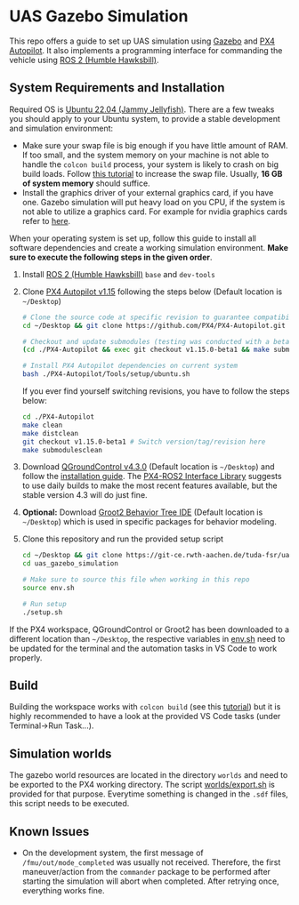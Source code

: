 # UAS Gazebo Simulation

This repo offers a guide to set up UAS simulation using [Gazebo](https://gazebosim.org/home) and [PX4 Autopilot](https://px4.io/). It also implements a programming interface for commanding the vehicle using [ROS 2 (Humble Hawksbill)](https://docs.ros.org/en/humble/).

## System Requirements and Installation

Required OS is [Ubuntu 22.04 (Jammy Jellyfish)](https://www.releases.ubuntu.com/22.04/). There are a few tweaks you should apply to your Ubuntu system, to provide a stable development and simulation environment:

- Make sure your swap file is big enough if you have little amount of RAM. If too small, and the system memory on your machine is not able to handle the `colcon build` process, your system is likely to crash on big build loads. Follow [this tutorial](https://askubuntu.com/questions/178712/how-to-increase-swap-space) to increase the swap file. Usually, **16 GB of system memory** should suffice.
- Install the graphics driver of your external graphics card, if you have one. Gazebo simulation will put heavy load on you CPU, if the system is not able to utilize a graphics card. For example for nvidia graphics cards refer to [here](https://ubuntu.com/server/docs/nvidia-drivers-installation).

When your operating system is set up, follow this guide to install all software dependencies and create a working simulation environment. **Make sure to execute the following steps in the given order**.

1. Install [ROS 2 (Humble Hawksbill)](https://docs.ros.org/en/humble/Installation.html) `base` and `dev-tools`

2. Clone [PX4 Autopilot v1.15](https://github.com/PX4/PX4-Autopilot) following the steps below (Default location is `~/Desktop`)
   ```sh
   # Clone the source code at specific revision to guarantee compatibility
   cd ~/Desktop && git clone https://github.com/PX4/PX4-Autopilot.git --recursive

   # Checkout and update submodules (testing was conducted with a beta version)
   (cd ./PX4-Autopilot && exec git checkout v1.15.0-beta1 && make submodulesclean)

   # Install PX4 Autopilot dependencies on current system
   bash ./PX4-Autopilot/Tools/setup/ubuntu.sh
   ```

   If you ever find yourself switching revisions, you have to follow the steps below:
   
   ```sh
   cd ./PX4-Autopilot
   make clean
   make distclean
   git checkout v1.15.0-beta1 # Switch version/tag/revision here
   make submodulesclean
   ```

3. Download [QGroundControl v4.3.0](https://github.com/mavlink/qgroundcontrol/releases/download/v4.3.0/QGroundControl.AppImage) (Default location is `~/Desktop`) and follow the [installation guide](https://docs.qgroundcontrol.com/master/en/qgc-user-guide/getting_started/download_and_install.html#ubuntu). The [PX4-ROS2 Interface Library](https://docs.px4.io/main/en/ros2/px4_ros2_interface_lib.html#px4-ros-2-interface-library) suggests to use daily builds to make the most recent features available, but the stable version 4.3 will do just fine.

4. **Optional:** Download [Groot2 Behavior Tree IDE](https://www.behaviortree.dev/groot) (Default location is `~/Desktop`) which is used in specific packages for behavior modeling.

5. Clone this repository and run the provided setup script
   ```sh
   cd ~/Desktop && git clone https://git-ce.rwth-aachen.de/tuda-fsr/uas/uas_gazebo_simulation.git
   cd uas_gazebo_simulation

   # Make sure to source this file when working in this repo
   source env.sh

   # Run setup
   ./setup.sh
   ```

If the PX4 workspace, QGroundControl or Groot2 has been downloaded to a different location than `~/Desktop`, the respective variables in [env.sh](env.sh) need to be updated for the terminal and the automation tasks in VS Code to work properly.

## Build

Building the workspace works with `colcon build` (see this [tutorial](https://docs.ros.org/en/humble/Tutorials/Beginner-Client-Libraries/Colcon-Tutorial.html#build-the-workspace)) but it is highly recommended to have a look at the provided VS Code tasks (under Terminal->Run Task...).

## Simulation worlds

The gazebo world resources are located in the directory `worlds` and need to be exported to the PX4 working directory. The script [worlds/export.sh](worlds/export.sh) is provided for that purpose. Everytime something is changed in the `.sdf` files, this script needs to be executed.

## Known Issues

- On the development system, the first message of `/fmu/out/mode_completed` was usually not received. Therefore, the first maneuver/action from the `commander` package to be performed after starting the simulation will abort when completed. After retrying once, everything works fine.
